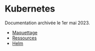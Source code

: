 # Kubernetes 

Documentation archivée le 1er mai 2023.

* [Maquettage](maquettage.md)
* [Ressources](ressources.md)
* [Helm](HELM/index.md)
